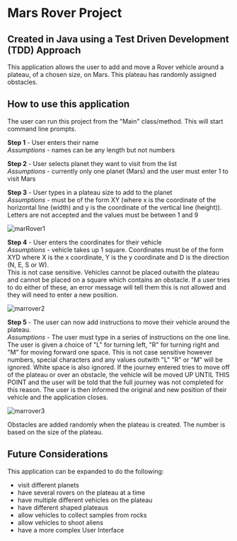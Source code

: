 # Mars Rover Project
## Created in Java using a Test Driven Development (TDD) Approach

This application allows the user to add and move a Rover vehicle around a plateau, of a chosen size, on Mars. This plateau has randomly assigned obstacles. 

## How to use this application
The user can run this project from the "Main" class/method.  This will start command line prompts.

**Step 1** - User enters their name <br/>
<em>Assumptions</em> - names can be any length but not numbers

**Step 2** - User selects planet they want to visit from the list <br/>
<em>Assumptions</em>  - currently only one planet (Mars) and the user must enter 1 to visit Mars

**Step 3** - User types in a plateau size to add to the planet <br/>
<em>Assumptions</em>  - must be of the form XY (where x is the coordinate of the horizontal line (width) and y is the coordinate of the vertical line (height)).
Letters are not accepted and the values must be between 1 and 9

![marRover1](https://github.com/dwright1989/Mars-Rover-Java/assets/94061495/2acf9cc2-9e45-451f-96be-6306d73b0f8a)

**Step 4** - User enters the coordinates for their vehicle <br/>
<em>Assumptions</em>  - vehicle takes up 1 square.  Coordinates must be of the form XYD where X is the x coordinate, Y is the y coordinate and D is the direction (N, E, S or W).  
This is not case sensitive. Vehicles cannot be placed outwith the plateau and cannot be placed on a square which contains an obstacle.
If a user tries to do either of these, an error message will tell them this is not allowed and they will need to enter a new position.

![marrover2](https://github.com/dwright1989/Mars-Rover-Java/assets/94061495/bfe31c53-d316-4ca0-94b5-15d555cc69ee)

**Step 5** - The user can now add instructions to move their vehicle around the plateau.  <br/>
<em>Assumptions</em>  - The user must type in a series of instructions on the one line. 
The user is given a choice of "L" for turning left, "R" for turning right and "M" for moving forward one space. 
This is not case sensitive however numbers, special characters and any values outwith "L" "R" or "M" will be ignored.  White space is also ignored. 
If the journey entered tries to move off of the plateau or over an obstacle, the vehicle will be moved UP UNTIL THIS POINT and the user will be told that the full journey was not completed for this reason. 
The user is then informed the original and new position of their vehicle and the application closes. 


![marrover3](https://github.com/dwright1989/Mars-Rover-Java/assets/94061495/319a5dd0-9324-4418-bd84-e8f5a760e122)

Obstacles are added randomly when the plateau is created.  The number is based on the size of the plateau. 
## Future Considerations

This application can be expanded to do the following:
* visit different planets
* have several rovers on the plateau at a time
* have multiple different vehicles on the plateau 
* have different shaped plateaus 
* allow vehicles to collect samples from rocks
* allow vehicles to shoot aliens
* have a more complex User Interface
